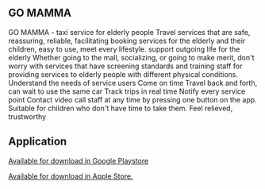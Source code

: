 ## GO MAMMA

GO MAMMA - taxi service for elderly people Travel services that are safe, reassuring, reliable, facilitating booking services for the elderly and their children, easy to use, meet every lifestyle. support outgoing life for the elderly Whether going to the mall, socializing, or going to make merit, don't worry with services that have screening standards and training staff for providing services to elderly people with different physical conditions. Understand the needs of service users Come on time Travel back and forth, can wait to use the same car Track trips in real time Notify every service point Contact video call staff at any time by pressing one button on the app. Suitable for children who don't have time to take them. Feel relieved, trustworthy

## Application

[Available for download in Google Playstore](https://facebook.github.io/create-react-app/docs/code-splitting)

[Available for download in Apple Store.](https://facebook.github.io/create-react-app/docs/code-splitting)
